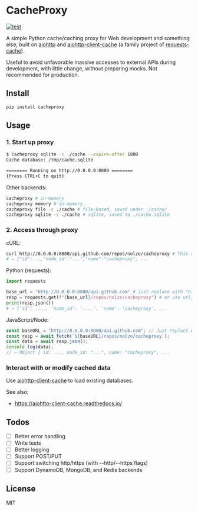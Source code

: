 # CacheProxy

[![test](https://github.com/nolze/cacheproxy/actions/workflows/test.yaml/badge.svg)](https://github.com/nolze/cacheproxy/actions/workflows/test.yaml)

A simple Python cache/caching proxy for Web development and something else, built on [aiohttp](https://github.com/aio-libs/aiohttp) and [aiohttp-client-cache](https://github.com/requests-cache/aiohttp-client-cache) (a family project of [requests-cache](https://github.com/requests-cache/requests-cache)).

Useful to avoid unfavorable massive accesses to external APIs during development, with little change, without preparing mocks. Not recommended for production.

## Install

```bash
pip install cacheproxy
```

## Usage

### 1. Start up proxy

```bash
$ cacheproxy sqlite -c ./cache --expire-after 1800
Cache database: /tmp/cache.sqlite

======== Running on http://0.0.0.0:8080 ========
(Press CTRL+C to quit)
```

Other backends:

```bash
cacheproxy # in-memory
cacheproxy memory # in-memory
cacheproxy file -c ./cache # file-based, saved under ./cache/
cacheproxy sqlite -c ./cache # sqlite, saved to ./cache.sqlite
```

### 2. Access through proxy

cURL:

```bash
curl http://0.0.0.0:8080/api.github.com/repos/nolze/cacheproxy # This request is cached until the expiration time
# → {"id":...,"node_id":"...","name":"cacheproxy", ...
```

Python (requests):

```python
import requests

base_url = "http://0.0.0.0:8080/api.github.com" # Just replace with "https://api.github.com" on production
resp = requests.get(f"{base_url}/repos/nolze/cacheproxy") # or use urljoin()
print(resp.json())
# → {'id': ...., 'node_id': '....', 'name': 'cacheproxy', ...
```

JavaScript/Node:

```javascript
const baseURL = "http://0.0.0.0:8080/api.github.com"; // Just replace with "https://api.github.com" on production
const resp = await fetch(`${baseURL}/repos/nolze/cacheproxy`);
const data = await resp.json();
console.log(data);
// → Object { id: ..., node_id: "...", name: "cacheproxy", ...
```

### Interact with or modify cached data

Use [aiohttp-client-cache](https://github.com/requests-cache/aiohttp-client-cache) to load existing databases.

See also:

- <https://aiohttp-client-cache.readthedocs.io/>

## Todos

- [ ] Better error handling
- [ ] Write tests
- [ ] Better logging
- [ ] Support POST/PUT
- [ ] Support switching http/https (with --http/--https flags)
- [ ] Support DynamoDB, MongoDB, and Redis backends

## License

MIT
